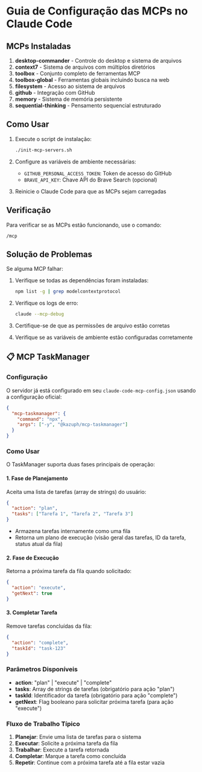 # Guia de Configuração das MCPs no Claude Code

## MCPs Instaladas

1. **desktop-commander** - Controle do desktop e sistema de arquivos
2. **context7** - Sistema de arquivos com múltiplos diretórios
3. **toolbox** - Conjunto completo de ferramentas MCP
4. **toolbox-global** - Ferramentas globais incluindo busca na web
5. **filesystem** - Acesso ao sistema de arquivos
6. **github** - Integração com GitHub
7. **memory** - Sistema de memória persistente
8. **sequential-thinking** - Pensamento sequencial estruturado

## Como Usar

1. Execute o script de instalação:
   ```bash
   ./init-mcp-servers.sh
   ```

2. Configure as variáveis de ambiente necessárias:
   - `GITHUB_PERSONAL_ACCESS_TOKEN`: Token de acesso do GitHub
   - `BRAVE_API_KEY`: Chave API do Brave Search (opcional)

3. Reinicie o Claude Code para que as MCPs sejam carregadas

## Verificação

Para verificar se as MCPs estão funcionando, use o comando:
```
/mcp
```

## Solução de Problemas

Se alguma MCP falhar:

1. Verifique se todas as dependências foram instaladas:
   ```bash
   npm list -g | grep modelcontextprotocol
   ```

2. Verifique os logs de erro:
   ```bash
   claude --mcp-debug
   ```

3. Certifique-se de que as permissões de arquivo estão corretas
4. Verifique se as variáveis de ambiente estão configuradas corretamente

## 📋 MCP TaskManager

### Configuração
O servidor já está configurado em seu `claude-code-mcp-config.json` usando a configuração oficial:
```json
{
  "mcp-taskmanager": {
    "command": "npx",
    "args": ["-y", "@kazuph/mcp-taskmanager"]
  }
}
```

### Como Usar

O TaskManager suporta duas fases principais de operação:

#### 1. Fase de Planejamento
Aceita uma lista de tarefas (array de strings) do usuário:
```json
{
  "action": "plan",
  "tasks": ["Tarefa 1", "Tarefa 2", "Tarefa 3"]
}
```
- Armazena tarefas internamente como uma fila
- Retorna um plano de execução (visão geral das tarefas, ID da tarefa, status atual da fila)

#### 2. Fase de Execução
Retorna a próxima tarefa da fila quando solicitado:
```json
{
  "action": "execute",
  "getNext": true
}
```

#### 3. Completar Tarefa
Remove tarefas concluídas da fila:
```json
{
  "action": "complete",
  "taskId": "task-123"
}
```

### Parâmetros Disponíveis

- **action**: "plan" | "execute" | "complete"
- **tasks**: Array de strings de tarefas (obrigatório para ação "plan")
- **taskId**: Identificador da tarefa (obrigatório para ação "complete")
- **getNext**: Flag booleano para solicitar próxima tarefa (para ação "execute")

### Fluxo de Trabalho Típico
1. **Planejar**: Envie uma lista de tarefas para o sistema
2. **Executar**: Solicite a próxima tarefa da fila
3. **Trabalhar**: Execute a tarefa retornada
4. **Completar**: Marque a tarefa como concluída
5. **Repetir**: Continue com a próxima tarefa até a fila estar vazia